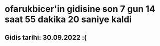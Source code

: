 # ofarukbicer'in gidisine son 7 gun 14 saat 55 dakika 20 saniye kaldi

## Gidis tarihi: 30.09.2022 :(
